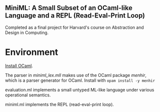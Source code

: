 
## MiniML: A Small Subset of an OCaml-like Language and a REPL (Read-Eval-Print Loop)

Completed as a final project for Harvard's course on Abstraction and Design in Computing.

# Environment
[Install OCaml](https://ocaml.org/docs/up-and-running#installing-ocaml). 

The parser in _miniml_lex.mll_ makes use of the OCaml package _menhir_, which is a parser generator for OCaml. 
Install with 
```opam install -y menhir```

evaluation.ml implements a small untyped ML-like language under
various operational semantics.

miniml.ml implements the REPL (read-eval-print loop).

